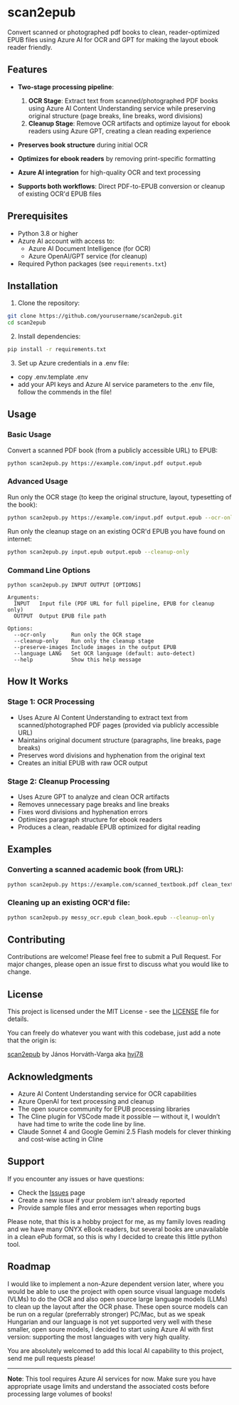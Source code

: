 # scan2epub

Convert scanned or photographed pdf books to clean, reader-optimized EPUB files using Azure AI for OCR and GPT for making the layout ebook reader friendly.

## Features

- **Two-stage processing pipeline**:
  1. **OCR Stage**: Extract text from scanned/photographed PDF books using Azure AI Content Understanding service while preserving original structure (page breaks, line breaks, word divisions)
  2. **Cleanup Stage**: Remove OCR artifacts and optimize layout for ebook readers using Azure GPT, creating a clean reading experience

- **Preserves book structure** during initial OCR
- **Optimizes for ebook readers** by removing print-specific formatting
- **Azure AI integration** for high-quality OCR and text processing
- **Supports both workflows**: Direct PDF-to-EPUB conversion or cleanup of existing OCR'd EPUB files

## Prerequisites

- Python 3.8 or higher
- Azure AI account with access to:
  - Azure AI Document Intelligence (for OCR)
  - Azure OpenAI/GPT service (for cleanup)
- Required Python packages (see `requirements.txt`)

## Installation

1. Clone the repository:
```bash
git clone https://github.com/yourusername/scan2epub.git
cd scan2epub
```

2. Install dependencies:
```bash
pip install -r requirements.txt
```

3. Set up Azure credentials in a .env file:
- copy .env.template .env
- add your API keys and Azure AI service parameters to the .env file, follow the commends in the file!

## Usage

### Basic Usage

Convert a scanned PDF book (from a publicly accessible URL) to EPUB:
```bash
python scan2epub.py https://example.com/input.pdf output.epub
```

### Advanced Usage

Run only the OCR stage (to keep the original structure, layout, typesetting of the book):
```bash
python scan2epub.py https://example.com/input.pdf output.epub --ocr-only
```

Run only the cleanup stage on an existing OCR'd EPUB you have found on internet:
```bash
python scan2epub.py input.epub output.epub --cleanup-only
```

### Command Line Options

```
python scan2epub.py INPUT OUTPUT [OPTIONS]

Arguments:
  INPUT   Input file (PDF URL for full pipeline, EPUB for cleanup only)
  OUTPUT  Output EPUB file path

Options:
  --ocr-only        Run only the OCR stage
  --cleanup-only    Run only the cleanup stage
  --preserve-images Include images in the output EPUB
  --language LANG   Set OCR language (default: auto-detect)
  --help            Show this help message
```

## How It Works

### Stage 1: OCR Processing
- Uses Azure AI Content Understanding to extract text from scanned/photographed PDF pages (provided via publicly accessible URL)
- Maintains original document structure (paragraphs, line breaks, page breaks)
- Preserves word divisions and hyphenation from the original text
- Creates an initial EPUB with raw OCR output

### Stage 2: Cleanup Processing
- Uses Azure GPT to analyze and clean OCR artifacts
- Removes unnecessary page breaks and line breaks
- Fixes word divisions and hyphenation errors
- Optimizes paragraph structure for ebook readers
- Produces a clean, readable EPUB optimized for digital reading

## Examples

### Converting a scanned academic book (from URL):
```bash
python scan2epub.py https://example.com/scanned_textbook.pdf clean_textbook.epub
```

### Cleaning up an existing OCR'd file:
```bash
python scan2epub.py messy_ocr.epub clean_book.epub --cleanup-only
```

## Contributing

Contributions are welcome! Please feel free to submit a Pull Request. For major changes, please open an issue first to discuss what you would like to change.

## License

This project is licensed under the MIT License - see the [LICENSE](LICENSE) file for details.

You can freely do whatever you want with this codebase, just add a note that the origin is:

[scan2epub](https://github.com/hvj78/scan2epub) by János Horváth-Varga aka [hvj78](https://github.com/hvj78)

## Acknowledgments

- Azure AI Content Understanding service for OCR capabilities
- Azure OpenAI for text processing and cleanup
- The open source community for EPUB processing libraries
- The Cline plugin for VSCode made it possible — without it, I wouldn’t have had time to write the code line by line.
- Claude Sonnet 4 and Google Gemini 2.5 Flash models for clever thinking and cost-wise acting in Cline

## Support

If you encounter any issues or have questions:
- Check the [Issues](https://github.com/hvj78/scan2epub/issues) page
- Create a new issue if your problem isn't already reported
- Provide sample files and error messages when reporting bugs

Please note, that this is a hobby project for me, as my family loves reading and we have many ONYX eBook readers, but several books are unavailable in a clean ePub format, so this is why I decided to create this little python tool.

## Roadmap

I would like to implement a non-Azure dependent version later, where you would be able to use the project with open source visual language models (VLMs) to do the OCR and also open source large language models (LLMs) to clean up the layout after the OCR phase. These open source models can be run on a regular (preferrably stronger) PC/Mac, but as we speak Hungarian and our language is not yet supported very well with these smaller, open soure models, I decided to start using Azure AI with first version: supporting the most languages with very high quality.

You are absolutely welcomed to add this local AI capability to this project, send me pull requests please!

---

**Note**: This tool requires Azure AI services for now. Make sure you have appropriate usage limits and understand the associated costs before processing large volumes of books!
